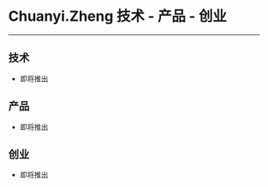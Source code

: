 Chuanyi.Zheng  技术 - 产品 - 创业
=======================================

-----------------------

技术
-----------------------

+ 即将推出


产品
-----------------------

+ 即将推出


创业
------------------------

+ 即将推出






